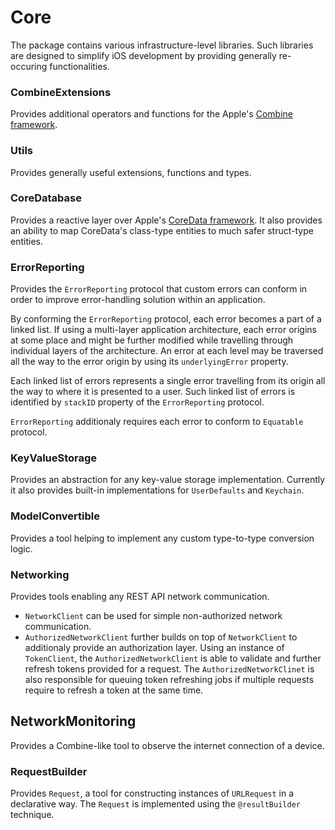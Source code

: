 # Core

The package contains various infrastructure-level libraries.
Such libraries are designed to simplify iOS development by providing generally re-occuring functionalities.

### CombineExtensions

Provides additional operators and functions for the Apple's [Combine framework](https://developer.apple.com/documentation/combine).  

### Utils

Provides generally useful extensions, functions and types.

### CoreDatabase

Provides a reactive layer over Apple's [CoreData framework](https://developer.apple.com/documentation/coredata). It also provides an ability to map CoreData's class-type entities to much safer struct-type entities.  

### ErrorReporting

Provides the `ErrorReporting` protocol that custom errors can conform in order to improve error-handling solution within an application. 

By conforming the `ErrorReporting` protocol, each error becomes a part of a linked list. If using a multi-layer application architecture, each error origins at some place and might be further modified while travelling through individual layers of the architecture. An error at each level may be traversed all the way to the error origin by using its `underlyingError` property.

Each linked list of errors represents a single error travelling from its origin all the way to where it is presented to a user. Such linked list of errors is identified by `stackID` property of the `ErrorReporting` protocol. 

`ErrorReporting` additionaly requires each error to conform to `Equatable` protocol. 

### KeyValueStorage

Provides an abstraction for any key-value storage implementation. Currently it also provides built-in implementations for `UserDefaults` and `Keychain`.

### ModelConvertible

Provides a tool helping to implement any custom type-to-type conversion logic.
 
### Networking

Provides tools enabling any REST API network communication. 

- `NetworkClient` can be used for simple non-authorized network communication.
- `AuthorizedNetworkClient` further builds on top of `NetworkClient` to additionaly provide an authorization layer. Using an instance of `TokenClient`, the `AuthorizedNetworkClient` is able to validate and further refresh tokens provided for a request. The `AuthorizedNetworkClinet` is also responsible for queuing token refreshing jobs if multiple requests require to refresh a token at the same time.
 
## NetworkMonitoring

Provides a Combine-like tool to observe the internet connection of a device. 

### RequestBuilder

Provides `Request`, a tool for constructing instances of `URLRequest` in a declarative way. The `Request` is implemented using the `@resultBuilder` technique.  



